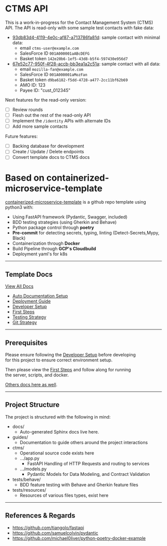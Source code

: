 # CTMS API

This is a work-in-progress for the Contact Management System (CTMS) API.
The API is read-only with some sample test contacts with fake data:

* [93db83d4-4119-4e0c-af87-a713786fa81d](http://ctms-api.api.data.allizom.org/ctms/93db83d4-4119-4e0c-af87-a713786fa81d):
  sample contact with minimal data:
  - email ``ctms-user@example.com``
  - SalesForce ID ``001A000001aABcDEFG``
  - Basket token ``142e20b6-1ef5-43d8-b5f4-597430e956d7``
* [67e52c77-950f-4f28-accb-bb3ea1a2c51a](http://ctms-api.api.data.allizom.org/ctms/67e52c77-950f-4f28-accb-bb3ea1a2c51a):
  sample contact with all data:
  - email ``mozilla-fan@example.com``
  - SalesForce ID ``001A000001aMozFan``
  - Basket token ``d9ba6182-f5dd-4728-a477-2cc11bf62b69``
  - AMO ID: 123
  - Payee ID: "cust_012345"

Next features for the read-only version:

* [ ] Review rounds
* [ ] Flesh out the rest of the read-only API
* [ ] Implement the ``/identity`` APIs with alternate IDs
* [ ] Add more sample contacts

Future features:

* [ ] Backing database for development
* [ ] Create / Update / Delete endpoints
* [ ] Convert template docs to CTMS docs

# Based on containerized-microservice-template

[containerized-microservice-template](https://github.com/mozilla-it/containerized-microservice-template)
is a github repo template using python3 with:

 - Using FastAPI framework (Pydantic, Swagger, included)
 - BDD testing strategies (using Gherkin and Behave)
 - Python package control through **poetry**
 - **Pre-commit** for detecting secrets, typing, linting (Detect-Secrets,Mypy, Black)
 - Containerization through **Docker**
 - Build Pipeline through **GCP's Cloudbuild**
 - Deployment yaml's for k8s

---
## Template Docs

[View All Docs](./guides/)
- [Auto Documentation Setup](guides/auto_documentation.md)
- [Deployment Guide](guides/deployment_guide.md)
- [Developer Setup](guides/developer_setup.md)
- [First Steps](guides/first_steps.md)
- [Testing Strategy](guides/testing_strategy.md)
- [Git Strategy](guides/git_strategy.md)

---
## Prerequisites

Please ensure following the [Developer Setup](guides/developer_setup.md) before developing \
for this project to ensure correct environment setup.

Then please view the [First Steps](guides/first_steps.md) and follow along for running \
the server, scripts, and docker.

[Others docs here as well](./guides/).

---
## Project Structure

The project is structured with the following in mind:

- docs/
    - Auto-generated Sphinx docs live here.
- guides/
    - Documentation to guide others around the project interactions
- ctms/
    - Operational source code exists here
    - .../app.py
        - FastAPI Handling of HTTP Requests and routing to services
    - .../models.py
        - Pydantic Models for Data Modeling, and Contract Validation
- tests/behave/
    - BDD feature testing with Behave and Gherkin feature files
- tests/resources/
    - Resources of various files types, exist here

---
## References & Regards
- https://github.com/tiangolo/fastapi
- https://github.com/samuelcolvin/pydantic
- https://github.com/michael0liver/python-poetry-docker-example
